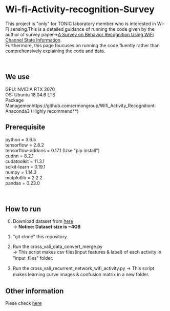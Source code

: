 # Wi-fi-Activity-recognition-Survey
This project is "only" for TONIC laboratory member who is interested in Wi-Fi sensing.This is a detailed guidance of running the code given by the author of survey paper-><a href="https://doi.org/10.1109/MCOM.2017.1700082">A Survey on Behavior Recognition Using WiFi Channel State Information</a>.  
Furthermore, this page foucuses on running the code fluently rather than comprehensively explaining the code and data.

<br/>

## We use 

GPU: NVIDIA RTX 3070  
OS: Ubuntu 18.04.6 LTS  
Package Managemenhttps://github.com/ermongroup/Wifi_Activity_Recognitiont: Anaconda3 (Highly recommend**)
 

## Prerequisite

python = 3.6.5  
tensorflow = 2.8.2  
tensorflow-addons = 0.17.1 (Use "pip install")    
cudnn = 8.2.1  
cudatoolkit = 11.3.1  
scikit-learn = 0.19.1   
numpy = 1.14.3    
matplotlib = 2.2.2  
pandas = 0.23.0  

<br/>

## How to  run
0. Download dataset from [here](https://drive.google.com/file/d/1OA8pb_KWjFV2Vh2ymOvvQ2zJrp5GhmI-/view?usp=sharing)  
 -> **Notice: Dataset size is ~4GB**  

1. "git clone" this repository.  
 
2. Run the cross_vali_data_convert_merge.py  
 -> This script makes csv files(input features & label) of each activity in "input_files" folder.　　

3. Run the cross_vali_recurrent_network_wifi_activity.py 
 -> This script makes learning curve images & confusion matrix in a new folder.　　

## Other information
Plese check [here](https://github.com/ermongroup/Wifi_Activity_Recognition)

